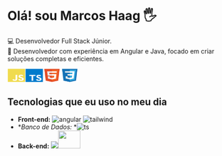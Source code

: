 <h1>Olá! sou Marcos Haag 🖐️</h1>

💻 Desenvolvedor Full Stack Júnior. <br>
📘 Desenvolvedor com experiência em Angular e Java, focado em criar soluções completas e eficientes.

<div>
<img aling="center" height="30" width="40" src="https://raw.githubusercontent.com/devicons/devicon/master/icons/javascript/javascript-plain.svg" alt="js"><img aling="center" height="30" width="40" src="https://raw.githubusercontent.com/devicons/devicon/master/icons/typescript/typescript-plain.svg" alt="ts"><img aling="center" height="30" width="40" src="https://raw.githubusercontent.com/devicons/devicon/master/icons/html5/html5-original.svg" alt="html"><img aling="center" height="30" width="40" src="https://raw.githubusercontent.com/devicons/devicon/master/icons/css3/css3-original.svg" alt="ts">
</div>
<h2>Tecnologias que eu uso no meu dia</h2> 

- **Front-end:** <img aling="center" src="https://img.shields.io/badge/Angular-DD0031?style=for-the-badge&logo=angular&logoColor=white" alt="angular"> <img aling="center" src="https://img.shields.io/badge/Tailwind_CSS-38B2AC?style=for-the-badge&logo=tailwind-css&logoColor=white" alt="tailwind">
- **Banco de Dados:* *<img aling="center" src="https://img.shields.io/badge/MySQL-00000F?style=for-the-badge&logo=mysql&logoColor=white" alt="ts">
- **Back-end:** <img aling="center" src="https://img.shields.io/badge/Spring-6DB33F?style=for-the-badge&logo=spring&logoColor=whit"><img aling="center" height="40" width="50"   src="https://cdn.jsdelivr.net/gh/devicons/devicon@latest/icons/java/java-original-wordmark.svg" />
